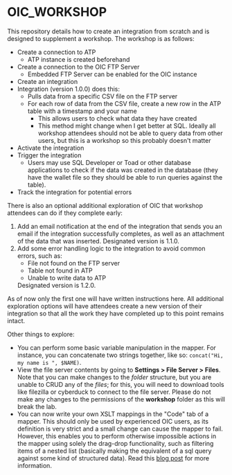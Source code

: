 # OIC_WORKSHOP

This repository details how to create an integration from scratch and is designed to supplement a workshop. The workshop is as follows:
- Create a connection to ATP
  - ATP instance is created beforehand
- Create a connection to the OIC FTP Server
  - Embedded FTP Server can be enabled for the OIC instance
- Create an integration
- Integration (version 1.0.0) does this:
  - Pulls data from a specific CSV file on the FTP server
  - For each row of data from the CSV file, create a new row in the ATP table with a timestamp and your name
    - This allows users to check what data they have created
    - This method might change when I get better at SQL. Ideally all workshop attendees should not be able to query data from other users, but this is a workshop so this probably doesn't matter
- Activate the integration
- Trigger the integration
  - Users may use SQL Developer or Toad or other database applications to check if the data was created in the database (they have the wallet file so they should be able to run queries against the table).
- Track the integration for potential errors

There is also an optional additional exploration of OIC that workshop attendees can do if they complete early:
<ol>
<li>Add an email notification at the end of the integration that sends you an email if the integration successfully completes, as well as an attachment of the data that was inserted. Designated version is 1.1.0.</li>
<li>Add some error handling logic to the integration to avoid common errors, such as:<ul>
  <li>File not found on the FTP server</li>
  <li>Table not found in ATP</li>
  <li>Unable to write data to ATP</li></ul>
Designated version is 1.2.0.
</li></ol>

As of now only the first one will have written instructions here. All additional exploration options will have attendees create a new version of their integration so that all the work they have completed up to this point remains intact.

Other things to explore:
- You can perform some basic variable manipulation in the mapper. For instance, you can concatenate two strings together, like so: `concat("Hi, my name is ", $NAME)`.
- View the file server contents by going to **Settings > File Server > Files**. Note that you can make changes to the _folder_ structure, but you are unable to CRUD any of the _files_; for this, you will need to download tools like filezilla or cyberduck to connect to the file server. Please do not make any changes to the permissions of the **workshop** folder as this will break the lab.
- You can now write your own XSLT mappings in the "Code" tab of a mapper. This should only be used by experienced OIC users, as its definition is very strict and a small change can cause the mapper to fail. However, this enables you to perform otherwise impossible actions in the mapper using solely the drag-drop functionality, such as filtering items of a nested list (basically making the equivalent of a sql query against some kind of structured data). Read this [blog post](https://blogs.oracle.com/integration/edit-xslt-source-code-in-oic-mapper-ui) for more information.
